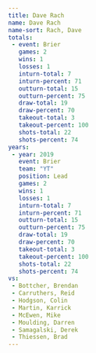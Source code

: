```yaml
---
title: Dave Rach
name: Dave Rach
name-sort: Rach, Dave
totals:
 - event: Brier
   games: 2
   wins: 1
   losses: 1
   inturn-total: 7
   inturn-percent: 71
   outturn-total: 15
   outturn-percent: 75
   draw-total: 19
   draw-percent: 70
   takeout-total: 3
   takeout-percent: 100
   shots-total: 22
   shots-percent: 74
years:
 - year: 2019
   event: Brier
   team: "YT"
   position: Lead
   games: 2
   wins: 1
   losses: 1
   inturn-total: 7
   inturn-percent: 71
   outturn-total: 15
   outturn-percent: 75
   draw-total: 19
   draw-percent: 70
   takeout-total: 3
   takeout-percent: 100
   shots-total: 22
   shots-percent: 74
vs:
 - Bottcher, Brendan
 - Carruthers, Reid
 - Hodgson, Colin
 - Martin, Karrick
 - McEwen, Mike
 - Moulding, Darren
 - Samagalski, Derek
 - Thiessen, Brad
---
```

